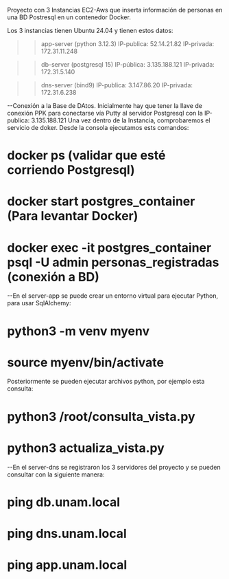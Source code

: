 
Proyecto con 3 Instancias EC2-Aws que inserta información de personas 
en una BD Postresql en un contenedor Docker.

Los 3 instancias tienen Ubuntu 24.04 y tienen estos datos:

>> app-server (python 3.12.3)
	IP-publica: 52.14.21.82
	IP-privada: 172.31.11.248


>>db-server (postgresql 15)
	IP-pública: 3.135.188.121
	IP-privada: 172.31.5.140

>>dns-server (bind9) 
	IP-publica: 3.147.86.20
	IP-privada: 172.31.6.238


--Conexión a la Base de DAtos.
Inicialmente hay que tener la llave de conexión PPK para conectarse vía Putty 
al servidor Postgresql con la IP-publica: 3.135.188.121
Una vez dentro de la Instancia, comprobaremos el servicio de doker.
Desde la consola ejecutamos ests comandos:

# docker ps   (validar que esté corriendo Postgresql)

# docker start postgres_container  (Para levantar Docker)

# docker exec -it postgres_container psql -U admin personas_registradas   (conexión a BD)


--En el server-app se puede crear un entorno virtual para ejecutar Python, para usar SqlAlchemy:

# python3 -m venv myenv

# source myenv/bin/activate

Posteriormente se pueden ejecutar archivos python, por ejemplo esta consulta:
# python3 /root/consulta_vista.py
# python3 actualiza_vista.py


--En el server-dns se registraron los 3 servidores del proyecto
y se pueden consultar con la siguiente manera:

# ping db.unam.local
# ping dns.unam.local
# ping app.unam.local


